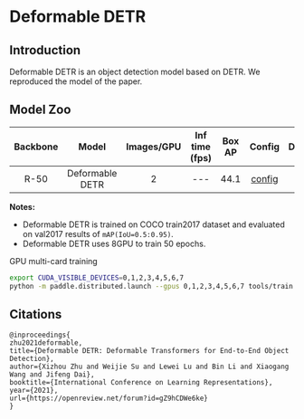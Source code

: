 # Deformable DETR

## Introduction


Deformable DETR is an object detection model based on DETR. We reproduced the model of the paper.


## Model Zoo

| Backbone | Model | Images/GPU  | Inf time (fps) | Box AP | Config | Download |
|:------:|:--------:|:--------:|:--------------:|:------:|:------:|:--------:|
| R-50 | Deformable DETR  | 2 | --- | 44.1 | [config](https://github.com/PaddlePaddle/PaddleDetection/blob/release/2.3/configs/deformable_detr/deformable_detr_r50_1x_coco.yml) | [model](https://paddledet.bj.bcebos.com/models/deformable_detr_r50_1x_coco.pdparams) |

**Notes:**

- Deformable DETR is trained on COCO train2017 dataset and evaluated on val2017 results of `mAP(IoU=0.5:0.95)`.
- Deformable DETR uses 8GPU to train 50 epochs.

GPU multi-card training
```bash
export CUDA_VISIBLE_DEVICES=0,1,2,3,4,5,6,7
python -m paddle.distributed.launch --gpus 0,1,2,3,4,5,6,7 tools/train.py -c configs/deformable_detr/deformable_detr_r50_1x_coco.yml --fleet -o find_unused_parameters=True
```

## Citations
```
@inproceedings{
zhu2021deformable,
title={Deformable DETR: Deformable Transformers for End-to-End Object Detection},
author={Xizhou Zhu and Weijie Su and Lewei Lu and Bin Li and Xiaogang Wang and Jifeng Dai},
booktitle={International Conference on Learning Representations},
year={2021},
url={https://openreview.net/forum?id=gZ9hCDWe6ke}
}
```
